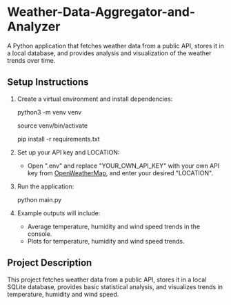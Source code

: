 # Weather-Data-Aggregator-and-Analyzer
A Python application that fetches weather data from a public API, stores it in a local database, and provides analysis and visualization of the weather trends over time.

## Setup Instructions

1. Create a virtual environment and install dependencies:

   python3 -m venv venv
   
   source venv/bin/activate
   
   pip install -r requirements.txt


4. Set up your API key and LOCATION:

    - Open ".env" and replace "YOUR_OWN_API_KEY" with your own API key from [OpenWeatherMap](https://openweathermap.org/),
      and enter your desired "LOCATION".

5. Run the application:

    python main.py


6. Example outputs will include:

    - Average temperature, humidity and wind speed trends in the console.
    - Plots for temperature, humidity and wind speed trends.

## Project Description

This project fetches weather data from a public API, stores it in a local SQLite database, provides basic statistical analysis, and visualizes trends in temperature, humidity and wind speed.



